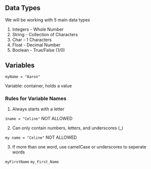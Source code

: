 ## Data Types

We will be working with 5 main data types  
1. Integers - Whole Number
2. String - Collection of Characters
3. Char - 1 Characters
4. Float - Decimal Number 
5. Boolean - True/False (1/0) 

## Variables

`myName = "Aaron"`

Variable: container, holds a value

### Rules for Variable Names

1. Always starts with a letter

`1name = "Celine"` NOT ALLOWED

2. Can only contain numbers, letters, and underscores (_)

`my name = "Celine"` NOT ALLOWED

3. If more than one word, use camelCase or underscores to seperate words

`myFirstName` `my_First_Name`